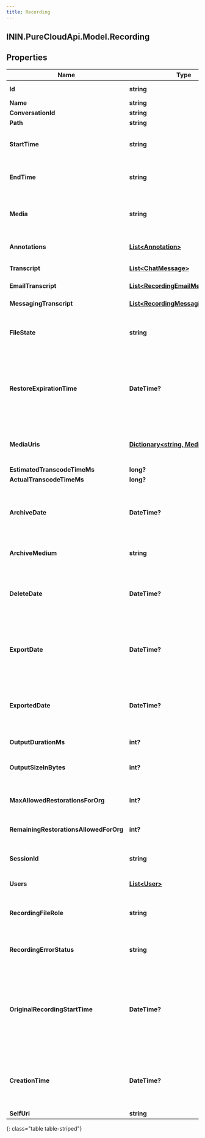 ```yaml
---
title: Recording
---
```

## ININ.PureCloudApi.Model.Recording

## Properties

|Name | Type | Description | Notes|
|------------ | ------------- | ------------- | -------------|
| **Id** | **string** | The globally unique identifier for the object. | [optional] |
| **Name** | **string** |  | [optional] |
| **ConversationId** | **string** |  | [optional] |
| **Path** | **string** |  | [optional] |
| **StartTime** | **string** | The start time of the recording. Null when there is no playable media. | [optional] |
| **EndTime** | **string** | The end time of the recording. Null when there is no playable media. | [optional] |
| **Media** | **string** | The media type of the recording. This could be audio, chat, messaging, email, or screen. | [optional] |
| **Annotations** | [**List&lt;Annotation&gt;**](Annotation.html) | Annotations that belong to the recording. | [optional] |
| **Transcript** | [**List&lt;ChatMessage&gt;**](ChatMessage.html) | Represents a chat transcript | [optional] |
| **EmailTranscript** | [**List&lt;RecordingEmailMessage&gt;**](RecordingEmailMessage.html) | Represents an email transcript | [optional] |
| **MessagingTranscript** | [**List&lt;RecordingMessagingMessage&gt;**](RecordingMessagingMessage.html) | Represents a messaging transcript | [optional] |
| **FileState** | **string** | Represents the current file state for a recording. Examples: Uploading, Archived, etc | [optional] |
| **RestoreExpirationTime** | **DateTime?** | The amount of time a restored recording will remain restored before being archived again. Date time is represented as an ISO-8601 string. For example: yyyy-MM-ddTHH:mm:ss[.mmm]Z | [optional] |
| **MediaUris** | [**Dictionary&lt;string, MediaResult&gt;**](MediaResult.html) | The different mediaUris for the recording. Null when there is no playable media. | [optional] |
| **EstimatedTranscodeTimeMs** | **long?** |  | [optional] |
| **ActualTranscodeTimeMs** | **long?** |  | [optional] |
| **ArchiveDate** | **DateTime?** | The date the recording will be archived. Date time is represented as an ISO-8601 string. For example: yyyy-MM-ddTHH:mm:ss[.mmm]Z | [optional] |
| **ArchiveMedium** | **string** | The type of archive medium used. Example: CloudArchive | [optional] |
| **DeleteDate** | **DateTime?** | The date the recording will be deleted. Date time is represented as an ISO-8601 string. For example: yyyy-MM-ddTHH:mm:ss[.mmm]Z | [optional] |
| **ExportDate** | **DateTime?** | The date the recording will be exported. Date time is represented as an ISO-8601 string. For example: yyyy-MM-ddTHH:mm:ss[.mmm]Z | [optional] |
| **ExportedDate** | **DateTime?** | The date the recording was exported. Date time is represented as an ISO-8601 string. For example: yyyy-MM-ddTHH:mm:ss[.mmm]Z | [optional] |
| **OutputDurationMs** | **int?** | Duration of transcoded media in milliseconds | [optional] |
| **OutputSizeInBytes** | **int?** | Size of transcoded media in bytes. 0 if there is no transcoded media. | [optional] |
| **MaxAllowedRestorationsForOrg** | **int?** | How many archive restorations the organization is allowed to have. | [optional] |
| **RemainingRestorationsAllowedForOrg** | **int?** | The remaining archive restorations the organization has. | [optional] |
| **SessionId** | **string** | The session id represents an external resource id, such as email, call, chat, etc | [optional] |
| **Users** | [**List&lt;User&gt;**](User.html) | The users participating in the conversation | [optional] |
| **RecordingFileRole** | **string** | Role of the file recording. It can be either customer_experience or adhoc. | [optional] |
| **RecordingErrorStatus** | **string** | Status of a recording that cannot be returned because of an error | [optional] |
| **OriginalRecordingStartTime** | **DateTime?** | The start time of the full recording, before any segment access restrictions are applied. Null when there is no playable media. Date time is represented as an ISO-8601 string. For example: yyyy-MM-ddTHH:mm:ss[.mmm]Z | [optional] |
| **CreationTime** | **DateTime?** | The creation time of the recording. Date time is represented as an ISO-8601 string. For example: yyyy-MM-ddTHH:mm:ss[.mmm]Z | [optional] |
| **SelfUri** | **string** | The URI for this object | [optional] |
{: class="table table-striped"}


